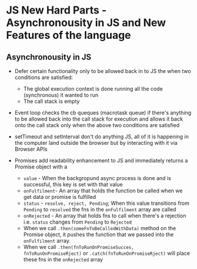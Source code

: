 # JS New Hard Parts - Asynchronousity in JS and New Features of the language

## Asynchronousity in JS

- Defer certain functionality only to be allowed back in to JS the when two conditions are satisfied:
  - The global execution context is done running all the code (synchronous) it wanted to run
  - The call stack is empty
- Event loop checks the cb queques (macrotask queue) if there's anything to be allowed back into the call stack for execution and allows it back onto the call stack only when the above two conditions are satisfied
- setTimeout and setInterval don't do anything JS, all of it is happening in the computer land outside the browser but by interacting with it via Browser APIs

- Promises add readability enhancement to JS and immediately returns a Promise object with a
  - `value` - When the backgropund async process is done and is successful, this key is set with that value
  - `onFulfilment`- An array that holds the function be called when we get data or promise is fulfilled
  - `status` - `resolve, reject, Pending`; When this value transitions from `Pending` to `resolved` the fns in the `onFulfilment` array are called
  - `onRejected` - An array that holds fns to call when there's a rejection i.e. `status` changes from `Pending` to `Rejected`
  - When we call `.then(someFnToBeCalledWithData)` method on the Promise object, it pushes the function that we passed into the
`onFulfilment` array.
  - When we call `.then(fnToRunOnPromiseSucces, fnToRunOnPromiseRject)` or `.catch(fnToRunOnPromiseRject)` will place these fns in the `onRejected` array
